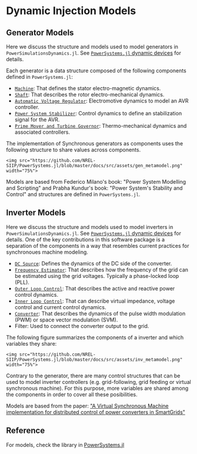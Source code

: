 # Dynamic Injection Models

## Generator Models

Here we discuss the structure and models used to model generators in `PowerSimulationsDynamics.jl`. See [`PowerSystems.jl` dynamic devices](https://nrel-siip.github.io/PowerSystems.jl/stable/modeler_guide/example_dynamic_data/)
for details.

Each generator is a data structure composed of the following components defined in `PowerSystems.jl`:

- [`Machine`](https://nrel-siip.github.io/PowerSystems.jl/stable/model_library/generated_Machine/#Machine): That defines the stator electro-magnetic dynamics.
- [`Shaft`](https://nrel-siip.github.io/PowerSystems.jl/stable/model_library/generated_Shaft/#Shaft): That describes the rotor electro-mechanical dynamics.
- [`Automatic Voltage Regulator`](https://nrel-siip.github.io/PowerSystems.jl/stable/model_library/generated_AVR/#AVR): Electromotive dynamics to model an AVR controller.
- [`Power System Stabilizer`](https://nrel-siip.github.io/PowerSystems.jl/stable/model_library/generated_PSS/#PSS): Control dynamics to define an stabilization signal for the AVR.
- [`Prime Mover and Turbine Governor`](https://nrel-siip.github.io/PowerSystems.jl/stable/model_library/generated_TurbineGov/#TurbineGov): Thermo-mechanical dynamics and associated controllers.

The implementation of Synchronous generators as components uses the following structure to
share values across components.

```@raw html
<img src="https://github.com/NREL-SIIP/PowerSystems.jl/blob/master/docs/src/assets/gen_metamodel.png" width="75%">
```

Models are based from Federico Milano's book: "Power System Modelling and Scripting" and
Prabha Kundur's book: "Power System's Stability and Control" and structures are defined
in ```PowerSystems.jl```.

## Inverter Models

Here we discuss the structure and models used to model inverters in `PowerSimulationsDynamics.jl`. See [`PowerSystems.jl` dynamic devices](https://nrel-siip.github.io/PowerSystems.jl/stable/modeler_guide/example_dynamic_data/)
for details. One of the key contributions in this software package is a separation of the
components in a way that resembles current practices for synchronoues machine modeling.

- [`DC Source`](https://nrel-siip.github.io/PowerSystems.jl/stable/model_library/generated_DCSource/#DCSource): Defines the dynamics of the DC side of the converter.
- [`Frequency Estimator`](https://nrel-siip.github.io/PowerSystems.jl/stable/model_library/generated_FrequencyEstimator/#FrequencyEstimator): That describes how the frequency of the grid can be estimated using the grid voltages. Typically a phase-locked loop (PLL).
- [`Outer Loop Control`](https://nrel-siip.github.io/PowerSystems.jl/stable/model_library/outer_control/#OuterControl): That describes the active and reactive power control dynamics.
- [`Inner Loop Control`](https://nrel-siip.github.io/PowerSystems.jl/stable/model_library/generated_InnerControl/#InnerControl): That can describe virtual impedance, voltage control and current control dynamics.
- [`Converter`](https://nrel-siip.github.io/PowerSystems.jl/stable/model_library/generated_Converter/#Converter): That describes the dynamics of the pulse width modulation (PWM) or space vector modulation (SVM).
- Filter: Used to connect the converter output to the grid.

The following figure summarizes the components of a inverter and which variables they share:

```@raw html
<img src="https://github.com/NREL-SIIP/PowerSystems.jl/blob/master/docs/src/assets/inv_metamodel.png" width="75%">
```

Contrary to the generator, there are many control structures that can be used to model inverter controllers (e.g. grid-following, grid feeding or virtual synchronous machine).
For this purpose, more variables are shared among the components in order to cover all
these posibilities.

Models are based from the paper: ["A Virtual Synchronous Machine implementation for
distributed control of power converters in SmartGrids"](https://www.sciencedirect.com/science/article/pii/S0378779615000024)

## Reference

For models, check the library in [PowerSystems.jl](https://nrel-siip.github.io/PowerSystems.jl/stable/)
